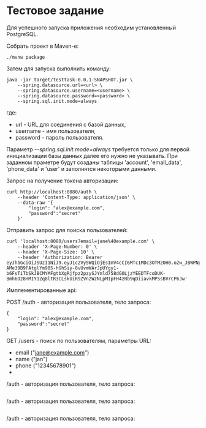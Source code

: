# Тестовое задание
Для успешного запуска приложения необходим установленный PostgreSQL.

Собрать проект в Maven-е:
```
./mvnw package
```

Затем для запуска выполнить команду:
```
java -jar target/testtask-0.0.1-SNAPSHOT.jar \
    --spring.datasource.url=<url> \
    --spring.datasource.username=<username> \
    --spring.datasource.password=<password> \
    --spring.sql.init.mode=always 
```
где:
- url - URL для соединения с базой данных,
- username - имя пользователя,
- password - пароль пользователя.

Параметр _--spring.sql.init.mode=always_ требуется только для первой инициализации базы данных далее его нужно не указывать.
При заданном праметре будут созданы таблицы 'account', 'email_data', 'phone_data' и 'user' и заполнятся некоторыми данными.

Запрос на получение токена авторизации:
```
curl http://localhost:8080/auth \
    --header 'Content-Type: application/json' \
    --data-raw '{
        "login": "alex@example.com",
        "password":"secret"
    }'
```

Отправить запрос для поиска пользователей:
```
curl 'localhost:8080/users?email=jane%40example.com' \
    --header 'X-Page-Number: 0' \
    --header 'X-Page-Size: 10' \
    --header 'Authorization: Bearer eyJhbGciOiJSUzI1NiJ9.eyJ1c2VySWQiOjEsImV4cCI6MTc1MDc3OTM2OH0.o2w_JBWPNpa3yaTDUxn3dFEi872_V4ulPuloXhpDKrI21S8qfSCZbvl0Yq_nHXhT7q3EfxrC4pBOcrlxv3SwlhvpDdZ6mhy3plLkC4GHg6ON4_djWGXy1a4sBj28QvxmF5LPqNVE1YN_i_EDucAGGNmh_TPexuPzxtNMSorcxWGIz7z3C-AMe39B9FAtglYm985-hGhSiy-8vUvmWArJpUYgy1-b6FsTiTbSkJBCMYMFgtbXgRjfpz2pzySJYmld758dGOLjzYEEDTFcoDUK-Bmh6O28HMIY1Zq8ltR3CLskUiR9ZVn2WzNLpMIpFH4zRb9qDiiavkMPSsBVrCP6Jw' 
```

Имплементированные api:

POST /auth - авторизация пользователя, тело запроса:
```
{
    "login": "alex@example.com",
    "password":"secret"
}
```

GET /users - поиск по пользователям, параметры URL:
- email ("jane@example.com")
- name ("jan")
- phone ("12345678901")
- 

/auth - авторизация пользователя, тело запроса:
```

```

/auth - авторизация пользователя, тело запроса:
```

```

/auth - авторизация пользователя, тело запроса:
```

```

